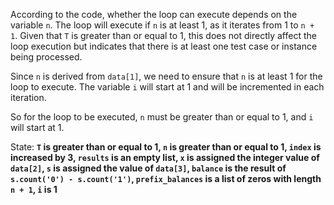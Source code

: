 According to the code, whether the loop can execute depends on the variable `n`. The loop will execute if `n` is at least 1, as it iterates from 1 to `n + 1`. Given that `T` is greater than or equal to 1, this does not directly affect the loop execution but indicates that there is at least one test case or instance being processed.

Since `n` is derived from `data[1]`, we need to ensure that `n` is at least 1 for the loop to execute. The variable `i` will start at 1 and will be incremented in each iteration.

So for the loop to be executed, `n` must be greater than or equal to 1, and `i` will start at 1.

State: **`T` is greater than or equal to 1, `n` is greater than or equal to 1, `index` is increased by 3, `results` is an empty list, `x` is assigned the integer value of `data[2]`, `s` is assigned the value of `data[3]`, `balance` is the result of `s.count('0') - s.count('1')`, `prefix_balances` is a list of zeros with length `n + 1`, `i` is 1**